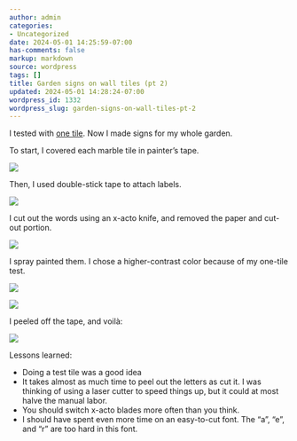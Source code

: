 ```yaml
---
author: admin
categories:
- Uncategorized
date: 2024-05-01 14:25:59-07:00
has-comments: false
markup: markdown
source: wordpress
tags: []
title: Garden signs on wall tiles (pt 2)
updated: 2024-05-01 14:28:24-07:00
wordpress_id: 1332
wordpress_slug: garden-signs-on-wall-tiles-pt-2
---
```

I tested with [one tile](https://blog.za3k.com/garden-signs-on-wall-tiles/). Now I made signs for my whole garden.

To start, I covered each marble tile in painter’s tape.

[![](https://blog.za3k.com/wp-content/uploads/2024/05/001_tape-1024x528.jpg)](https://blog.za3k.com/wp-content/uploads/2024/05/001_tape-scaled.jpg)

Then, I used double-stick tape to attach labels.

[![](https://blog.za3k.com/wp-content/uploads/2024/05/002_labels.jpg)](https://blog.za3k.com/wp-content/uploads/2024/05/002_labels.jpg)

I cut out the words using an x-acto knife, and removed the paper and cut-out portion.

[![](https://blog.za3k.com/wp-content/uploads/2024/05/003_cut_out-1024x685.jpg)](https://blog.za3k.com/wp-content/uploads/2024/05/003_cut_out-scaled.jpg)

I spray painted them. I chose a higher-contrast color because of my one-tile test.

[![](https://blog.za3k.com/wp-content/uploads/2024/05/basil-colors-226x300.jpg)](https://blog.za3k.com/wp-content/uploads/2024/05/basil-colors.jpg)

[![](https://blog.za3k.com/wp-content/uploads/2024/05/004_spray_painted-1024x368.jpg)](https://blog.za3k.com/wp-content/uploads/2024/05/004_spray_painted-scaled.jpg)

I peeled off the tape, and voilà:

[![](https://blog.za3k.com/wp-content/uploads/2024/05/005_tape_removed-1024x480.jpg)](https://blog.za3k.com/wp-content/uploads/2024/05/005_tape_removed-scaled.jpg)

Lessons learned:

-   Doing a test tile was a good idea
-   It takes almost as much time to peel out the letters as cut it. I was thinking of using a laser cutter to speed things up, but it could at most halve the manual labor.
-   You should switch x-acto blades more often than you think.
-   I should have spent even more time on an easy-to-cut font. The “a”, “e”, and “r” are too hard in this font.
